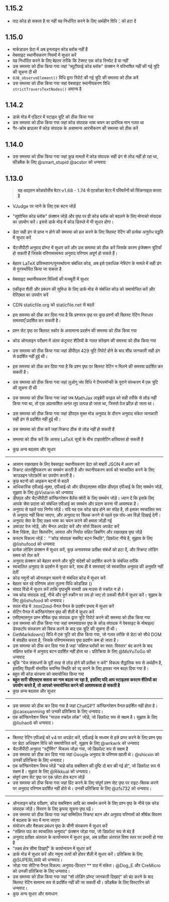 ## 1.15.2

- पाठ कोड हो सकता है या नहीं यह निर्धारित करने के लिए अर्थहीन विधि：को हटा दें

## 1.15.0

- मार्कडाउन डेटा में अब इनलाइन कोड ब्लॉक नहीं हैं
- वेबसाइट स्थानीयकरण नियमों में सुधार करें
- यह निर्धारित करने के लिए बेहतर तरीके कि टेक्स्ट एक कोड स्निपेट है या नहीं
- उस समस्या को ठीक किया गया जहां "ब्यूटीफाई कोड ब्लॉक" फ़ंक्शन ने परिभाषित नहीं की गई त्रुटि की सूचना दी थी
- `OJB_observeElement()` विधि द्वारा रिपोर्ट की गई त्रुटि की समस्या को ठीक करें
- उस समस्या को ठीक किया गया जहां वेबसाइट स्थानीयकरण विधि `strictTraversTextNodes()` अमान्य है

## 1.14.2

- डार्क मोड में एडिटर में स्टाइल त्रुटि को ठीक किया गया
- उस समस्या को ठीक किया गया जहां कोड संपादक भाषा चयन का प्रारंभिक मान गलत था
- गैर-क्रोम ब्राउज़र में कोड संपादक के असामान्य आरंभीकरण की समस्या को ठीक करें

## 1.14.0

- उस समस्या को ठीक किया गया जहां कुछ मामलों में कोड संपादक सही ढंग से लोड नहीं हो रहा था, फीडबैक के लिए @smart_stupid @acstor को धन्यवाद

## 1.13.0

> **यह अद्यतन कोडफोर्सेस बेटर v1.68 - 1.74 से एटकोडर बेटर में परिवर्तनों को सिंक्रनाइज़ करता है**

- VJudge पर जाने के लिए एक बटन जोड़ें

- "सुशोभित कोड ब्लॉक" फ़ंक्शन जोड़ें और पृष्ठ पर प्री कोड ब्लॉक को बदलने के लिए मोनाको संपादक का उपयोग करें। इससे डार्क मोड में कोड डिस्प्ले में भी सुधार होगा।

- डेटा सही ढंग से प्राप्त न होने की समस्या को हल करने के लिए क्लिस्ट रेटिंग की प्रत्येक अनुरोध पद्धति में सुधार करें

- चैटजीपीटी अनुवाद प्रॉम्प्ट में सुधार करें और उस समस्या को ठीक करें जिसके कारण इंजेक्शन त्रुटियाँ हो सकती हैं जिसके परिणामस्वरूप अनुवाद परिणाम अपूर्ण हो सकते हैं।

- बेहतर LaTeX प्रतिस्थापन/पुनर्स्थापना संबंधित कोड, अब इसे एकाधिक नेस्टिंग के मामले में सही ढंग से पुनर्स्थापित किया जा सकता है

- वेबसाइट स्थानीयकरण विधियों की मजबूती में सुधार

- एकीकृत शैली और प्रबंधन की सुविधा के लिए डार्क मोड से संबंधित कोड को समायोजित करें और वेरिएबल का उपयोग करें

- CDN staticfile.org को staticfile.net से बदलें

- इस समस्या को ठीक कर दिया गया है कि प्रश्नपत्र पृष्ठ पर कुछ प्रश्नों की क्लिस्ट रेटिंग निराधार समस्याएँ प्रदर्शित कर सकती है।

- प्रश्न सेट पृष्ठ पर क्लिस्ट स्कोर के असामान्य प्रदर्शन की समस्या को ठीक किया गया

- कोड ऑनलाइन परीक्षण में अंतर कंट्रास्ट शैलियों के गलत संरेखण की समस्या को ठीक किया गया

- उस समस्या को ठीक किया गया जहां डीपीएल 429 त्रुटि रिपोर्ट होने के बाद शीघ्र जानकारी सही ढंग से प्रदर्शित नहीं हुई थी।

- इस समस्या को ठीक कर दिया गया है कि प्रश्न पृष्ठ पर क्लिस्ट रेटिंग न मिलने की समस्या प्रदर्शित कर सकती है।

- उस समस्या को ठीक किया गया जहां लुओगु जंप विधि ने टैम्परमॉन्की के पुराने संस्करण में एक त्रुटि की सूचना दी थी

- उस समस्या को ठीक किया गया जहां जब MathJax लाइब्रेरी फ़ाइल को सही तरीके से लोड नहीं किया गया था, तो एक अप्रत्याशित अनंत लूप उत्पन्न हो जाता था, जिससे पेज फ़्रीज़ हो जाता था।

- उस समस्या को ठीक किया गया जहां डीपएल मुक्त मोड अनुवाद के दौरान अनुवाद संकेत जानकारी सही ढंग से प्रदर्शित नहीं हुई थी।

- उस समस्या को ठीक करें जहां स्क्रिप्ट ठीक से लोड नहीं हो सकती हैं

- समस्या को ठीक करें कि आसन्न LaTeX सूत्रों के बीच टाइपसेटिंग क्षतिग्रस्त हो सकती है

- कुछ अन्य बदलाव और सुधार

------

- आसान रखरखाव के लिए वेबसाइट स्थानीयकरण डेटा को बाहरी JSON में अलग करें
- स्क्रिप्ट अंतर्राष्ट्रीयकरण का समर्थन करती है और स्थानीयकरण कार्य को स्वचालित करने के लिए क्राउडइन प्लेटफ़ॉर्म का उपयोग करती है।
- कुछ बटनों को आइकन बटनों से बदलें
- आधिकारिक एपीआई-मुक्त, एपीआई-प्रो और डीपएलएक्स सहित डीपएल एपीआई के लिए समर्थन जोड़ें, सुझाव के लिए @Vistarin को धन्यवाद
- डीपएल और चैटजीपीटी कॉन्फ़िगरेशन बैलेंस क्वेरी के लिए समर्थन जोड़ें। ध्यान दें कि इसके लिए आपके सेवा प्रदाता को संबंधित एपीआई का समर्थन और प्रदान करना भी आवश्यक है।
- अनुवाद से पहले पाठ निर्णय जोड़ें। यदि यह एक कोड खंड होने का संदेह है, तो इसका स्वचालित रूप से अनुवाद नहीं किया जाएगा, और अनुवाद पर क्लिक करने से पहले एक पॉप-अप विंडो दिखाई देगी।
- अनुवाद सेवा के लिए लक्ष्य भाषा का चयन करने की क्षमता जोड़ी गई
- अबाउट पेज जोड़ें, और चैनल अपडेट करें और सोर्स विकल्प अपडेट करें
- कैश रिफ्रेश, डेटा क्लियरिंग, आयात और निर्यात सहित डिबगिंग और रखरखाव पृष्ठ जोड़ें
- कस्टम विकल्प जोड़ें： "'कोड संपादक सबमिट बटन स्थिति", डिफ़ॉल्ट नीचे है, सुझाव के लिए @lishufood को धन्यवाद
- प्रत्येक लोडिंग फ़ंक्शन में सुधार करें, कुछ अनावश्यक प्रतीक्षा संबंधों को हटा दें, और स्क्रिप्ट लोडिंग समय को तेज़ करें
- अनुवाद फ़ंक्शन को बेहतर बनाने और त्रुटि संदेशों को प्रदर्शित करने के संबंधित तरीके
- स्वचालित अनुवाद के प्रदर्शन में सुधार करें, साथ ही वे समस्याएं जो स्वचालित अनुवाद की अनुमति नहीं देतीं
- कोड नमूनों को ऑनलाइन चलाने से संबंधित कोड में सुधार करें
- बेहतर चल रहे परिणाम अंतर तुलना विधि कोडडिफ़ ()
- संवाद विंडो में सुधार करें ताकि पृष्ठभूमि सामग्री अब माउस से स्क्रॉल न हो।
- जब कोड संपादक दाईं, नीचे और पूर्ण स्क्रीन पर तय हो जाए तो उसकी शैली में सुधार करें। सुझाव के लिए @lishufood को धन्यवाद।
- सरल मोड में .html2md-पैनल पैनल के प्रदर्शन प्रभाव में सुधार करें
- सेटिंग पैनल में कॉन्फ़िगरेशन पृष्ठ की शैली में सुधार करें
- एसीएमएसगुरु प्रश्न शीर्षक पृष्ठ संपादक द्वारा त्रुटि रिपोर्ट करने की समस्या को ठीक किया गया
- उस समस्या को ठीक किया गया जहां समस्याग्रस्त पृष्ठ के कोड संपादक ने वेबसाइट के मोबाइल/डेस्कटॉप संस्करण को स्विच करने के बाद एक त्रुटि की सूचना दी थी।
- GetMarkdown() विधि में एक त्रुटि को ठीक किया गया, जो गलत तरीके से डेटा को सीधे DOM में संग्रहीत करता है, जिसके परिणामस्वरूप पृष्ठ प्रदर्शन कम हो जाता है।
- उस समस्या को ठीक कर दिया गया है जहां 'संक्षिप्त ब्लॉकों का स्वत: विस्तार' बंद करने के बाद संक्षिप्त ब्लॉक में अनुवाद बटन प्रदर्शित नहीं होता था। प्रतिक्रिया के लिए @MoYuToGo को धन्यवाद
- चूंकि "पेज संसाधनों के पूरी तरह से लोड होने की प्रतीक्षा न करें" विकल्प सैद्धांतिक रूप से अर्थहीन है, इसलिए पिछली संभावित चयनित स्थिति को रद्द करने के लिए इसका नाम बदल दिया गया है।
- बहुत सी कोड संरचना को समायोजित किया गया
- **बहुत सारी सीएसएस क्लास का नाम बदला जा रहा है, इसलिए यदि आप स्टाइलस कस्टम शैलियों का उपयोग करते हैं, तो आपको समायोजित करने की आवश्यकता हो सकती है**
- कुछ अन्य बदलाव और सुधार

------

- उस समस्या को ठीक कर दिया गया है जहां ChatGPT कॉन्फ़िगरेशन पैनल प्रदर्शित नहीं होता है। @caoxuanming को उनकी प्रतिक्रिया के लिए धन्यवाद।
- एक कॉन्फ़िगरेशन स्विच "माउस स्क्रॉल लॉक" जोड़ें, जो डिफ़ॉल्ट रूप से सक्षम है। सुझाव के लिए @liuhao6 को धन्यवाद।

------

- क्लिस्ट रेटिंग एपीआई को v4 पर अपडेट करें, एपीआई के माध्यम से इसे प्राप्त करने के लिए प्रश्न पृष्ठ पर डेटा अधिग्रहण विधि को समायोजित करें, सुझाव के लिए @wrkwrk को धन्यवाद
- चैटजीपीटी अनुवाद "स्ट्रीमिंग" विकल्प जोड़ा गया, जो डिफ़ॉल्ट रूप से सक्षम है
- उस समस्या को ठीक कर दिया गया जहां Google अनुवाद के परिणाम खाली थे। @shicxin को उनकी प्रतिक्रिया के लिए धन्यवाद।
- एक कॉन्फ़िगरेशन स्विच जोड़ें "चाहे कोड सबमिशन की पुष्टि दो बार की गई हो", जो डिफ़ॉल्ट रूप से सक्षम है। सुझाव के लिए @Rikkual को धन्यवाद।
- संपूर्ण प्रश्न सेट पृष्ठ पर एक छोटा क्षेत्र बटन जोड़ें
- उस समस्या को ठीक किया गया जहां प्रिंट करने के लिए संपूर्ण प्रश्न सेट पृष्ठ पर राइट-क्लिक करने पर अनुवाद परिणाम प्रदर्शित नहीं होते थे। उनकी प्रतिक्रिया के लिए @zfs732 को धन्यवाद।

------

- ऑनलाइन कोड परीक्षण, कोड सबमिशन आदि का समर्थन करने के लिए प्रश्न पृष्ठ के नीचे एक कोड संपादक जोड़ें। विवरण के लिए कृपया सूचना पृष्ठ पढ़ें।
- उस समस्या को ठीक किया गया जहां सम्मिलित स्क्रिप्ट बटन और अनुवाद परिणामों को शीर्षक विवरण में बदलाव के रूप में माना जाएगा
- संयोजन और मैशअप प्रबंधन पृष्ठ के चीनी संस्करण में सुधार करें
- "संक्षिप्त पाठ का स्वचालित अनुवाद" फ़ंक्शन जोड़ा गया, जो डिफ़ॉल्ट रूप से बंद है
- अनुवाद प्रतीक्षा अंतराल के कार्यान्वयन में सुधार हुआ, अब प्रतीक्षा अंतराल विश्व स्तर पर प्रभावी हो गया है
- "लक्ष्य क्षेत्र सीमा दिखाएँ" के कार्यान्वयन में सुधार करें
- डार्क मोड में सुधार करें और नमूना तत्वों की होवर शैली में सुधार करें। प्रतिक्रिया के लिए @SUPERLWR को धन्यवाद।
- जोड़ा गया सेटिंग्स पैनल विकल्प: अनुवाद-फ़िल्टर \*\* पाठ में संकेत। @Dog_E और CreMicro को उनकी प्रतिक्रिया के लिए धन्यवाद।
- उस समस्या को ठीक किया गया जहां "शो लोडिंग प्रॉम्प्ट जानकारी दिखाएं" को बंद करने के बाद क्लिस्ट रेटिंग सामान्य रूप से प्रदर्शित नहीं की जा सकती थी। फीडबैक के लिए विस्टारिन को धन्यवाद।
- कुछ अन्य सुधार और समाधान
